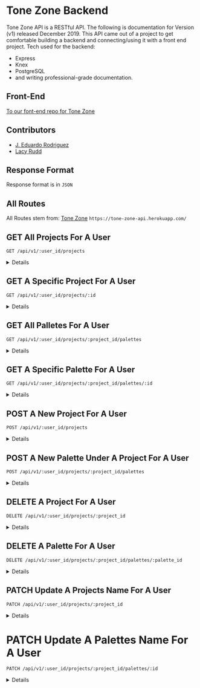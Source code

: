 # Tone Zone Backend 
Tone Zone API is a RESTful API. The following is documentation for Version (v1) released December 2019. This API came out of a project to get comfortable building a backend and connecting/using it with a front end project. Tech used for the backend:
  * Express
  * Knex
  * PostgreSQL
  * and writing professional-grade documentation.

## Front-End
[To our font-end repo for Tone Zone](https://github.com/JEduardoRJx/palette-picker-frontend)

## Contributors
- [J. Eduardo Rodriguez](https://github.com/JEduardoRJx)
- [Lacy Rudd](https://github.com/dawnlunacy)

## Response Format
 Response format is in `JSON`
 
 ## All Routes
 All Routes stem from:
 [Tone Zone](https://tone-zone-api.herokuapp.com/)
`https://tone-zone-api.herokuapp.com/`

## GET All Projects For A User
`GET /api/v1/:user_id/projects`
<details>
Will return all Projects for a default user.

| **Param**     | **Value**     | **Description**  |
| ------------- |:-------------:| ----------------|
| `id`          | *integer*     | Projects id, ex: `3`|
| `project_name`| *string*      | Name of a project:, ex: `Spring` |
| `user_id`     | *integer*     | Project link to which user, ex: `1` |
| `created_at`  | *string*      | When info. was created  |
| `updated_at`  | *string*      | When info. was last updated |

### Sample Response
```javascript
    [
      {
        id: 1,
        project_name: "fall",
        user_id: 1,
        created_at: "2019-12-10T04:14:29.612Z",
        updated_at: "2019-12-10T04:14:29.612Z"
      },
      {
        id: 2,
        project_name: "winter",
        user_id: 1,
        created_at: "2019-12-10T04:14:29.623Z",
        updated_at: "2019-12-10T04:14:29.623Z"
      },
      {
        id: 3,
        project_name: "spring",
        user_id: 1,
        created_at: "2019-12-10T04:14:29.628Z",
        updated_at: "2019-12-10T04:14:29.628Z"
      },
      {
        id: 4,
        project_name: "summer",
        user_id: 1,
        created_at: "2019-12-10T04:14:29.636Z",
        updated_at: "2019-12-10T04:14:29.636Z"
      }
    ]
```
</details>

## GET A Specific Project For A User
`GET /api/v1/:user_id/projects/:id`
<details>
Will return a specific project for a default user.

| **Param**     | **Value**     | **Description**  |
| ------------- |:-------------:| ----------------|
| `id`          | *integer*     | Projects id, ex: `3`|
| `project_name`| *string*      | Name of a project:, ex: `Spring` |
| `user_id`     | *integer*     | Project link to which user, ex: `1` |
| `created_at`  | *string*      | When info. was created  |
| `updated_at`  | *string*      | When info. was last updated |

### Sample Response
```javascript
    [
      {
        id: 3,
        project_name: "spring",
        user_id: 1,
        created_at: "2019-12-10T04:14:29.628Z",
        updated_at: "2019-12-10T04:14:29.628Z"
      }
    ]
```
</details>

## GET All Palletes For A User
`GET /api/v1/:user_id/projects/:project_id/palettes`
<details>
Will return all Palettes for a default user.

| **Param**     | **Value**     | **Description**  |
| ------------- |:-------------:| ----------------|
| `id`          | *integer*     | Palettes id, ex: `3`|
| `palette_name`| *string*      | Name of a palette:, ex: `Spring Colors` |
| `project_id`  | *integer*     | Which project this palette belongs too, ex: `3` |
| `color1`      | *string*      | First color, ex: `#CECCCC` |
| `color2`      | *string*      | First color, ex: `#9D6381` |
| `color3`      | *string*      | First color, ex: `#FDECEF` |
| `color4`      | *string*      | First color, ex: `#0F110C` |
| `color5`      | *string*      | First color, ex: `612940` |
| `created_at`  | *string*      | When info. was created  |
| `updated_at`  | *string*      | When info. was last updated |

### Sample Response
```javascript
[
  {
    id: 3,
    palette_name: "spring colors",
    project_id: 3,
    color1: "#CECCCC",
    color2: "#9D6381",
    color3: "#FDECEF",
    color4: "#0F110C",
    color5: "#612940",
    created_at: "2019-12-10T04:14:29.641Z",
    updated_at: "2019-12-10T04:14:29.641Z"
  }
]
```
</details>

## GET A Specific Palette For A User
`GET /api/v1/:user_id/projects/:project_id/palettes/:id`
<details>
Will return all Palettes for a default user.

| **Param**     | **Value**     | **Description**  |
| ------------- |:-------------:| ----------------|
| `id`          | *integer*     | Palettes id, ex: `3`|
| `palette_name`| *string*      | Name of a palette:, ex: `Spring Colors` |
| `project_id`  | *integer*     | Which project this palette belongs too, ex: `3` |
| `color1`      | *string*      | First color, ex: `#CECCCC` |
| `color2`      | *string*      | First color, ex: `#9D6381` |
| `color3`      | *string*      | First color, ex: `#FDECEF` |
| `color4`      | *string*      | First color, ex: `#0F110C` |
| `color5`      | *string*      | First color, ex: `612940` |
| `created_at`  | *string*      | When info. was created  |
| `updated_at`  | *string*      | When info. was last updated |

### Sample Response
```javascript
[
  {
    id: 3,
    palette_name: "spring colors",
    project_id: 3,
    color1: "#CECCCC",
    color2: "#9D6381",
    color3: "#FDECEF",
    color4: "#0F110C",
    color5: "#612940",
    created_at: "2019-12-10T04:14:29.641Z",
    updated_at: "2019-12-10T04:14:29.641Z"
  }
]
```
</details>

## POST A New Project For A User
`POST /api/v1/:user_id/projects`
<details>
Will POST a new project for a default user.

| **Param**     | **Value**     | **Description**  |
| ------------- |:-------------:| ----------------|
| `project_name`| *string*      | **required** Name of the new project:, ex: `Warm Colors` |
| `user_id`     | *integer*     | **required** Which user this project will belong too, ex: `1` |

### Sample POST Request
```javascript
  {
    "palette_name": "Warm Colors",
    "project_id": 1
  }
```
### Sample POST Response
```javascript
{
    "id": 5,
    "message": "Project Warm Colors has been created with an id of 5"
}
```
</details>

## POST A New Palette Under A Project For A User
`POST /api/v1/:user_id/projects/:project_id/palettes`
<details>
Will POST a new palette under a project for a default user.

| **Param**     | **Value**     | **Description**  |
| ------------- |:-------------:| ----------------|
| `palette_name`| *string*      | **required** Name of the new palette:, ex: `Cool Colors` |
| `project_id`  | *integer*     | **required** Which project this palette will belong too, ex: `2` |
| `color1`      | *string*      | **required** First color, ex: `#CECCCC` |
| `color2`      | *string*      | **required** First color, ex: `#9D6381` |
| `color3`      | *string*      | **required** First color, ex: `#FDECEF` |
| `color4`      | *string*      | **required** First color, ex: `#0F110C` |
| `color5`      | *string*      | **required** First color, ex: `#612940` |
| `created_at`  | *string*      | **required** When info. was created  |
| `updated_at`  | *string*      | **required** When info. was last updated |

### Sample POST Request
```javascript
{
	"palette_name": "Cool Colors",
	"project_id": 2,
	"color1": "#CECCCC",
	"color2": "#9D6381",
	"color3": "#FDECEF",
	"color4": "#0F110C",
	"color5": "#612940"
 }
```
### Sample POST Response
```javascript
{
    "id": 5,
    "message": "Palette Cool Colors has been created with an id of 5"
}
```
</details>

## DELETE A Project For A User
`DELETE /api/v1/:user_id/projects/:project_id`
<details>
Will POST a new palette under a project for a default user.

| **Param**     | **Value**     | **Description**  |
| ------------- |:-------------:| ----------------|
| `user_id     `| *integer*      | **required** Which user a project is attributed to:, ex: `2` 
| `project_id`  | *integer*     | **required** Which project you want to delete, ex: `2` |

### Sample DELETE Request
```javascript
{
	"user_id": 1
	"project_id": 2,
 }
```
</details>

## DELETE A Palette For A User
`DELETE /api/v1/:user_id/projects/:project_id/palettes/:palette_id`
<details>
Will POST a new palette under a project for a default user.

| **Param**     | **Value**     | **Description**  |
| ------------- |:-------------:| ----------------|
| `project_id`  | *integer*     | **required** Which project a palette is attributed to:, ex: `2` 
| `palette_id`  | *integer*     | **required** Which palette you want to delete, ex: `2` |

### Sample DELETE Request
```javascript
{
	"project_id": 2,
	"palette_id": 1
 }
```
</details>

## PATCH Update A Projects Name For A User
`PATCH /api/v1/:user_id/projects/:project_id`
<details>
Will update a current projects name

| **Param**     | **Value**     | **Description**  |
| ------------- |:-------------:| ----------------|
| `user_id`     | *integer*     | **required** Which user a project is attributed to:, ex: `1`|
| `project_id`  | *integer*     | **required** Which project to update:, ex: `1` |
| `project_name`| *string*      | **required** New Projects name, ex: `Neon` |

### Sample PATCH Request
```javascript
{
	"user_id": 1,
	"project_id": 1,
	"project_name": "Neon"
 }
```

### Sample PATCH Response
```javascript
"Updated to Neon"
```
</details>

# PATCH Update A Palettes Name For A User
`PATCH /api/v1/:user_id/projects/:project_id/palettes/:id`
<details>
Will update a current palettes name

| **Param**     | **Value**     | **Description**  |
| ------------- |:-------------:| ----------------|
| `user_id`     | *integer*     | **required** Which user a project is attributed to:, ex: `1`|
| `project_id`  | *integer*     | **required** Which project a palette is attributed to:, ex: `1` |
| `id`          | *integer*     | **required** Which palette to update:, ex: `1` |
| `palette_name`| *string*      | **required** New palettes name, ex: `Neon` |

### Sample PATCH Request
```javascript
{
	"user_id": 1,
	"project_id": 1,
	"id": 1,
	"palette_name": "Bright Neon"
 }
```

### Sample PATCH Response
```javascript
"Palette's name updated to Bright Neon"
```
</details>
